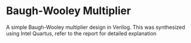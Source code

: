 # Baugh-Wooley Multiplier
A simple Baugh-Wooley multiplier design in Verilog. This was synthesized using Intel Quartus, refer to the report for detailed explanation
